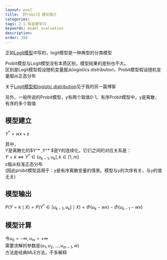 ```yaml
---
layout: post
title: 【Probit】理论简介
categories:
tags: 2-1-有监督学习
keywords: model evaluation
description:
order: 280
---
```

正如[Logit模型](http://www.guofei.site/2017/05/07/LogisticRegression.html)中写的，logit模型是一种典型的分类模型  


Probit模型与Logit模型没有本质区别，模型结果的差别也不大。  
区别是Logit模型假设随机变量服从logistics distribution，Probit模型假设随机变量服从正态分布  

关于[Logit模型和logistic distribution](http://www.guofei.site/2017/05/07/LogisticRegression.html)见于我的另一篇博客  

另外，一般所说的Probit模型，y有两个取值0-1。有序Probit模型中，y是离散、有序的多个取值  

## 模型建立

$Y^* =wx+\varepsilon$  

其中，  
Y是离散化的$Y^* $,$Y^* $是Y的连续化，它们之间的对应关系是：  
$Y=k \Longleftrightarrow Y^* \in (u_{k-1},u_k],k\in [1,m]$  
$\varepsilon$服从标准正态分布  
(因此probit模型适用于：y是有序离散变量的情景。模型与y的次序有关，与y的值无关)  

## 模型输出
$P(Y=k \mid X)=P(Y^* \in [u_{k-1},u_k] \mid X)=\Phi(u_k-wx)-\Phi (u_{k-1}-wx)$


## 模型计算

令$u_0=-\infty,u_m=+\infty$  
需要求解的参数是$(u_1,u_2,...,u_{m-1},w)$  
方法是经典MLE方法，不多解释  
